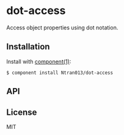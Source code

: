 
# dot-access

  Access object properties using dot notation.

## Installation

  Install with [component(1)](http://component.io):

    $ component install Ntran013/dot-access

## API



## License

  MIT
